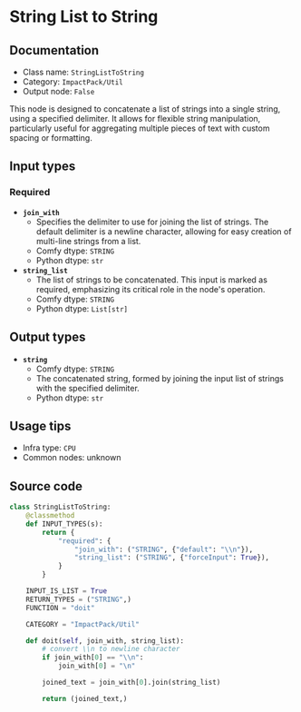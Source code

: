 # String List to String
## Documentation
- Class name: `StringListToString`
- Category: `ImpactPack/Util`
- Output node: `False`

This node is designed to concatenate a list of strings into a single string, using a specified delimiter. It allows for flexible string manipulation, particularly useful for aggregating multiple pieces of text with custom spacing or formatting.
## Input types
### Required
- **`join_with`**
    - Specifies the delimiter to use for joining the list of strings. The default delimiter is a newline character, allowing for easy creation of multi-line strings from a list.
    - Comfy dtype: `STRING`
    - Python dtype: `str`
- **`string_list`**
    - The list of strings to be concatenated. This input is marked as required, emphasizing its critical role in the node's operation.
    - Comfy dtype: `STRING`
    - Python dtype: `List[str]`
## Output types
- **`string`**
    - Comfy dtype: `STRING`
    - The concatenated string, formed by joining the input list of strings with the specified delimiter.
    - Python dtype: `str`
## Usage tips
- Infra type: `CPU`
- Common nodes: unknown


## Source code
```python
class StringListToString:
    @classmethod
    def INPUT_TYPES(s):
        return {
            "required": {
                "join_with": ("STRING", {"default": "\\n"}),
                "string_list": ("STRING", {"forceInput": True}),
            }
        }

    INPUT_IS_LIST = True
    RETURN_TYPES = ("STRING",)
    FUNCTION = "doit"

    CATEGORY = "ImpactPack/Util"

    def doit(self, join_with, string_list):
        # convert \\n to newline character
        if join_with[0] == "\\n":
            join_with[0] = "\n"

        joined_text = join_with[0].join(string_list)

        return (joined_text,)

```
